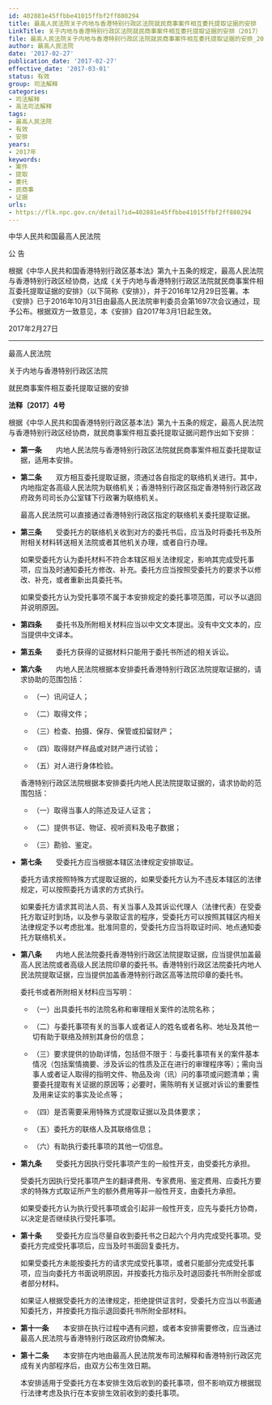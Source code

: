 ```yaml
---
id: 402881e45ffbbe41015ffbf2ff880294
title: 最高人民法院关于内地与香港特别行政区法院就民商事案件相互委托提取证据的安排
LinkTitle: 关于内地与香港特别行政区法院就民商事案件相互委托提取证据的安排（2017）
file: 最高人民法院关于内地与香港特别行政区法院就民商事案件相互委托提取证据的安排_20170227_402881e45ffbbe41015ffbf2ff880294.docx
author: 最高人民法院
date: '2017-02-27'
publication_date: '2017-02-27'
effective_date: '2017-03-01'
status: 有效
group: 司法解释
categories:
- 司法解释
- 高法司法解释
tags:
- 最高人民法院
- 有效
- 安排
years:
- 2017年
keywords:
- 案件
- 提取
- 委托
- 民商事
- 证据
urls:
- https://flk.npc.gov.cn/detail?id=402881e45ffbbe41015ffbf2ff880294
---
```


中华人民共和国最高人民法院

公 告

根据《中华人民共和国香港特别行政区基本法》第九十五条的规定，最高人民法院与香港特别行政区经协商，达成《关于内地与香港特别行政区法院就民商事案件相互委托提取证据的安排》（以下简称《安排》），并于2016年12月29日签署。本《安排》已于2016年10月31日由最高人民法院审判委员会第1697次会议通过，现予公布。根据双方一致意见，本《安排》自2017年3月1日起生效。

2017年2月27日

---

最高人民法院

关于内地与香港特别行政区法院

就民商事案件相互委托提取证据的安排

**法释〔2017〕4号**

根据《中华人民共和国香港特别行政区基本法》第九十五条的规定，最高人民法院与香港特别行政区经协商，就民商事案件相互委托提取证据问题作出如下安排：

- **第一条**　　内地人民法院与香港特别行政区法院就民商事案件相互委托提取证据，适用本安排。

- **第二条**　　双方相互委托提取证据，须通过各自指定的联络机关进行。其中，内地指定各高级人民法院为联络机关；香港特别行政区指定香港特别行政区政府政务司司长办公室辖下行政署为联络机关。

  最高人民法院可以直接通过香港特别行政区指定的联络机关委托提取证据。

- **第三条**　　受委托方的联络机关收到对方的委托书后，应当及时将委托书及所附相关材料转送相关法院或者其他机关办理，或者自行办理。

  如果受委托方认为委托材料不符合本辖区相关法律规定，影响其完成受托事项，应当及时通知委托方修改、补充。委托方应当按照受委托方的要求予以修改、补充，或者重新出具委托书。

  如果受委托方认为受托事项不属于本安排规定的委托事项范围，可以予以退回并说明原因。

- **第四条**　　委托书及所附相关材料应当以中文文本提出。没有中文文本的，应当提供中文译本。

- **第五条**　　委托方获得的证据材料只能用于委托书所述的相关诉讼。

- **第六条**　　内地人民法院根据本安排委托香港特别行政区法院提取证据的，请求协助的范围包括：

  - （一）讯问证人；

  - （二）取得文件；

  - （三）检查、拍摄、保存、保管或扣留财产；

  - （四）取得财产样品或对财产进行试验；

  - （五）对人进行身体检验。

  香港特别行政区法院根据本安排委托内地人民法院提取证据的，请求协助的范围包括：

  - （一）取得当事人的陈述及证人证言；

  - （二）提供书证、物证、视听资料及电子数据；

  - （三）勘验、鉴定。

- **第七条**　　受委托方应当根据本辖区法律规定安排取证。

  委托方请求按照特殊方式提取证据的，如果受委托方认为不违反本辖区的法律规定，可以按照委托方请求的方式执行。

  如果委托方请求其司法人员、有关当事人及其诉讼代理人（法律代表）在受委托方取证时到场，以及参与录取证言的程序，受委托方可以按照其辖区内相关法律规定予以考虑批准。批准同意的，受委托方应当将取证时间、地点通知委托方联络机关。

- **第八条**　　内地人民法院委托香港特别行政区法院提取证据，应当提供加盖最高人民法院或者高级人民法院印章的委托书。香港特别行政区法院委托内地人民法院提取证据，应当提供加盖香港特别行政区高等法院印章的委托书。

  委托书或者所附相关材料应当写明：

  - （一）出具委托书的法院名称和审理相关案件的法院名称；

  - （二）与委托事项有关的当事人或者证人的姓名或者名称、地址及其他一切有助于联络及辨别其身份的信息；

  - （三）要求提供的协助详情，包括但不限于：与委托事项有关的案件基本情况（包括案情摘要、涉及诉讼的性质及正在进行的审理程序等）；需向当事人或者证人取得的指明文件、物品及询（讯）问的事项或问题清单；需要委托提取有关证据的原因等；必要时，需陈明有关证据对诉讼的重要性及用来证实的事实及论点等；

  - （四）是否需要采用特殊方式提取证据以及具体要求；

  - （五）委托方的联络人及其联络信息；

  - （六）有助执行委托事项的其他一切信息。

- **第九条**　　受委托方因执行受托事项产生的一般性开支，由受委托方承担。

  受委托方因执行受托事项产生的翻译费用、专家费用、鉴定费用、应委托方要求的特殊方式取证所产生的额外费用等非一般性开支，由委托方承担。

  如果受委托方认为执行受托事项或会引起非一般性开支，应先与委托方协商，以决定是否继续执行受托事项。

- **第十条**　　受委托方应当尽量自收到委托书之日起六个月内完成受托事项。受委托方完成受托事项后，应当及时书面回复委托方。

  如果受委托方未能按委托方的请求完成受托事项，或者只能部分完成受托事项，应当向委托方书面说明原因，并按委托方指示及时退回委托书所附全部或者部分材料。

  如果证人根据受委托方的法律规定，拒绝提供证言时，受委托方应当以书面通知委托方，并按委托方指示退回委托书所附全部材料。

- **第十一条**　　本安排在执行过程中遇有问题，或者本安排需要修改，应当通过最高人民法院与香港特别行政区政府协商解决。

- **第十二条**　　本安排在内地由最高人民法院发布司法解释和香港特别行政区完成有关内部程序后，由双方公布生效日期。

  本安排适用于受委托方在本安排生效后收到的委托事项，但不影响双方根据现行法律考虑及执行在本安排生效前收到的委托事项。
